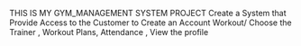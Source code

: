 THIS IS MY GYM_MANAGEMENT SYSTEM PROJECT 
Create a System that Provide Access to the Customer  to Create an Account Workout/ Choose the Trainer , Workout Plans, Attendance , View the profile 

